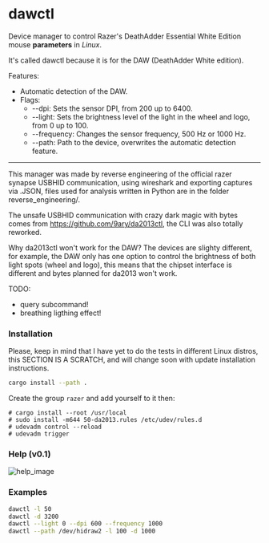 # dawctl
Device manager to control Razer's DeathAdder Essential White Edition mouse **parameters** in _Linux_.

It's called dawctl because it is for the DAW (DeathAdder White edition).

Features:
- Automatic detection of the DAW.
- Flags:
  - --dpi: Sets the sensor DPI, from 200 up to 6400.
  - --light: Sets the brightness level of the light in the wheel and logo, from 0 up to 100.
  - --frequency: Changes the sensor frequency, 500 Hz or 1000 Hz.
  - --path: Path to the device, overwrites the automatic detection feature.

---

This manager was made by reverse engineering of the official razer synapse USBHID communication, using wireshark and exporting captures via .JSON, files used for analysis written in Python are in the folder reverse\_engineering/.


The unsafe USBHID communication with crazy dark magic with bytes comes from https://github.com/9ary/da2013ctl, the CLI was also totally reworked.

Why da2013ctl won't work for the DAW? The devices are slighty different, for example, the DAW only has one option to control the brightness of both light spots (wheel and logo), this means that the chipset interface is different and bytes planned for da2013 won't work.

TODO:
- query subcommand!
- breathing ligthing effect!

### Installation
Please, keep in mind that I have yet to do the tests in different Linux distros, this SECTION IS A SCRATCH, and will change soon with update installation instructions.

```sh
cargo install --path .
```

Create the group `razer` and add yourself to it then:
```
# cargo install --root /usr/local
# sudo install -m644 50-da2013.rules /etc/udev/rules.d
# udevadm control --reload
# udevadm trigger
```

### Help (v0.1)
![help_image](https://user-images.githubusercontent.com/38900226/91664272-72e01880-eac4-11ea-8a41-8f03c463c520.png)

### Examples
```sh
dawctl -l 50
dawctl -d 3200
dawctl --light 0 --dpi 600 --frequency 1000
dawctl --path /dev/hidraw2 -l 100 -d 1000
```

